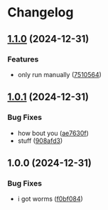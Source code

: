 # Changelog

## [1.1.0](https://github.com/qthedoc/cicd/compare/v1.0.1...v1.1.0) (2024-12-31)


### Features

* only run manually ([7510564](https://github.com/qthedoc/cicd/commit/75105649dfe95e178ef8a48d6be28309aed03e66))

## [1.0.1](https://github.com/qthedoc/cicd/compare/v1.0.0...v1.0.1) (2024-12-31)


### Bug Fixes

* how bout you ([ae7630f](https://github.com/qthedoc/cicd/commit/ae7630fe8da76f8a547ba20a176354121bda2ec2))
* stuff ([908afd3](https://github.com/qthedoc/cicd/commit/908afd39e54eafe5e0bfd8e9228ab6afd880b97e))

## 1.0.0 (2024-12-31)


### Bug Fixes

* i got worms ([f0bf084](https://github.com/qthedoc/cicd/commit/f0bf084e489af6a946a9f3f4382662e23ac12be1))
